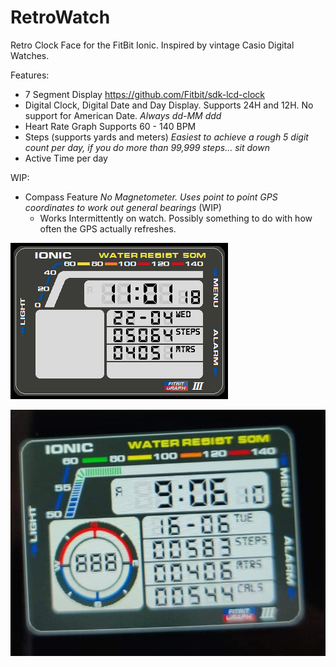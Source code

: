 # RetroWatch

Retro Clock Face for the FitBit Ionic. Inspired by vintage Casio Digital Watches.

Features:
- 7 Segment Display https://github.com/Fitbit/sdk-lcd-clock
- Digital Clock, Digital Date and Day Display. Supports 24H and 12H. No support for American Date. *Always dd-MM ddd*
- Heart Rate Graph Supports 60 - 140 BPM
- Steps (supports yards and meters) *Easiest to achieve a rough 5 digit count per day, if you do more than 99,999 steps... sit down*
- Active Time per day 

WIP:
- Compass Feature *No Magnetometer. Uses point to point GPS coordinates to work out general bearings* (WIP)
  - Works Intermittently on watch. Possibly something to do with how often the GPS actually refreshes.

![Alt text](/RetroClock-screenshot.png?raw=true "Render")

![Alt text](/RetroClock_RL_WatchFace.png?raw=true "Actual Watch Face")
